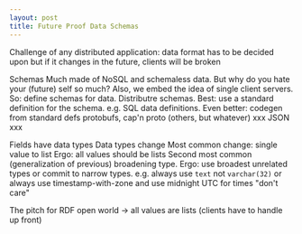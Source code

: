 ```yaml
---
layout: post
title: Future Proof Data Schemas
---
```


Challenge of any distributed application:
data format has to be decided upon
but if it changes in the future,
clients will be broken

Schemas
Much made of NoSQL and schemaless data.
But why do you hate your (future) self so much?
Also, we embed the idea of single client servers.
So:
define schemas for data.
Distributre schemas.
Best: use a standard definition for the schema.
e.g. SQL data definitions.
Even better: codegen from standard defs
protobufs, cap'n proto
(others, but whatever)
xxx JSON xxx

Fields have data types
Data types change
Most common change: single value to list
Ergo: all values should be lists
Second most common (generalization of previous)
broadening type.
Ergo: use broadest unrelated types
or commit to narrow types.
e.g. always use `text` not `varchar(32)`
or always use timestamp-with-zone
and use midnight UTC for times "don't care"

The pitch for RDF
open world -> all values are lists
(clients have to handle up front)
